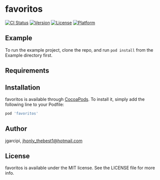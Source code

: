 # favoritos

[![CI Status](https://img.shields.io/travis/jgarcipi/favoritos.svg?style=flat)](https://travis-ci.org/jgarcipi/favoritos)
[![Version](https://img.shields.io/cocoapods/v/favoritos.svg?style=flat)](https://cocoapods.org/pods/favoritos)
[![License](https://img.shields.io/cocoapods/l/favoritos.svg?style=flat)](https://cocoapods.org/pods/favoritos)
[![Platform](https://img.shields.io/cocoapods/p/favoritos.svg?style=flat)](https://cocoapods.org/pods/favoritos)

## Example

To run the example project, clone the repo, and run `pod install` from the Example directory first.

## Requirements

## Installation

favoritos is available through [CocoaPods](https://cocoapods.org). To install
it, simply add the following line to your Podfile:

```ruby
pod 'favoritos'
```

## Author

jgarcipi, jhonly_thebest1@hotmail.com

## License

favoritos is available under the MIT license. See the LICENSE file for more info.
